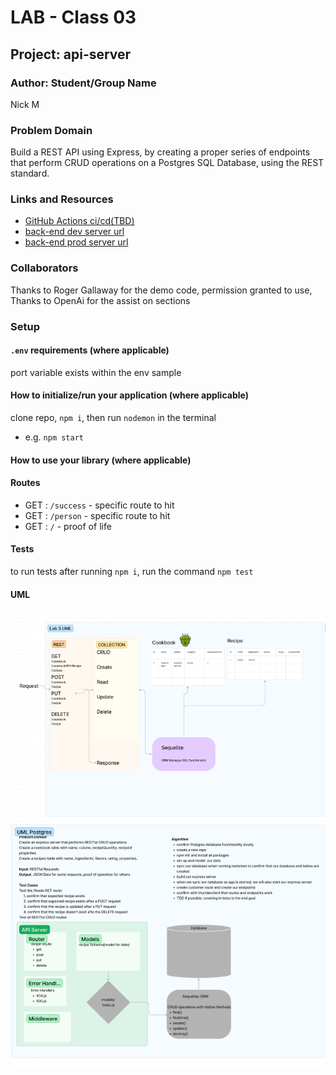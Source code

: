 # LAB - Class 03

## Project: api-server

### Author: Student/Group Name
Nick M
### Problem Domain  

Build a REST API using Express, by creating a proper series of endpoints that perform CRUD operations on a Postgres SQL Database, using the REST standard.

### Links and Resources

- [GitHub Actions ci/cd(TBD)](https://github.com/nickmullaney/api-server/actions) 
- [back-end dev server url](https://api-server-dev-7der.onrender.com)
- [back-end prod server url](https://api-server-prod-xzvm.onrender.com) 

### Collaborators

Thanks to Roger Gallaway for the demo code, permission granted to use, Thanks to OpenAi for the assist on sections 
### Setup

#### `.env` requirements (where applicable)

port variable exists within the env sample


#### How to initialize/run your application (where applicable)

clone repo, `npm i`, then run `nodemon` in the terminal
- e.g. `npm start`

#### How to use your library (where applicable)

#### Routes
<!-- All routes should be documented -->
- GET : `/success` - specific route to hit
- GET : `/person` - specific route to hit
- GET : `/` - proof of life

#### Tests

to run tests after running `npm i`, run the command `npm test` 

#### UML

![image](assets/lab3a.png)
![image](assets/lab3b.png)